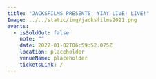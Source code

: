 ```yaml
---
title: "JACKSFILMS PRESENTS: YIAY LIVE! LIVE!"
Image: ../../static/img/jacksfilms2021.png
events:
  - isSoldOut: false
    note: ""
    date: 2022-01-02T06:59:52.075Z
    location: placeholder
    venueName: placeholder
    ticketsLink: /
---
```

